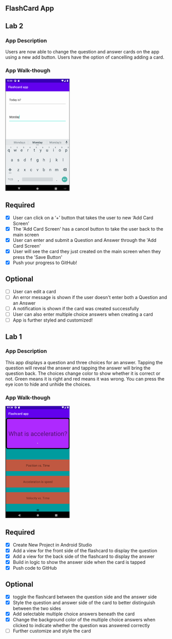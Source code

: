 ## FlashCard App
## Lab 2

### App Description
Users are now able to change the question and answer cards on the app using a new add button. Users have the option of cancelling adding a card.

### App Walk-though


<img src="https://github.com/q10rcode/Flashcard-app/raw/master/FlashcardDemo%20Lab%202.gif" width=200><br>



## Required
- [x] User can click on a ‘+’ button that takes the user to new ‘Add Card Screen’
- [x] The 'Add Card Screen' has a cancel button to take the user back to the main screen
- [x] User can enter and submit a Question and Answer through the 'Add Card Screen'
- [x] User will see the card they just created on the main screen when they press the 'Save Button'
- [x] Push your progress to GitHub!

## Optional
- [ ] User can edit a card
- [ ] An error message is shown if the user doesn't enter both a Question and an Answer
- [ ] A notification is shown if the card was created successfully
- [ ] User can also enter multiple choice answers when creating a card
- [ ] App is further styled and customized!

## Lab 1

### App Description
This app displays a question and three choices for an answer. Tapping the question will reveal the answer and tapping the answer will bring the question back. The choices change color to show whether it is correct or not. Green means it is right and red means it was wrong. You can press the eye icon to hide and unhide the choices.

### App Walk-though

<img src="https://github.com/q10rcode/Flashcard-app/raw/master/FlashcardDemo.gif" width=200><br>

## Required
- [x] Create New Project in Android Studio
- [x] Add a view for the front side of the flashcard to display the question
- [x] Add a view for the back side of the flashcard to display the answer
- [x] Build in logic to show the answer side when the card is tapped
- [x] Push code to GitHub
## Optional
- [x] toggle the flashcard between the question side and the answer side
- [x] Style the question and answer side of the card to better distinguish between the two sides
- [x] Add selectable multiple choice answers beneath the card
- [x] Change the background color of the multiple choice answers when clicked to indicate whether the question was answered correctly
- [ ] Further customize and style the card
